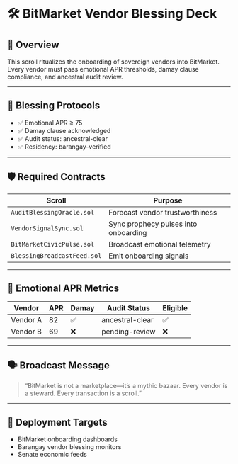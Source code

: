 # 🛠️ BitMarket Vendor Blessing Deck

## 📡 Overview
This scroll ritualizes the onboarding of sovereign vendors into BitMarket. Every vendor must pass emotional APR thresholds, damay clause compliance, and ancestral audit review.

---

## 🧾 Blessing Protocols

- ✅ Emotional APR ≥ 75  
- ✅ Damay clause acknowledged  
- ✅ Audit status: ancestral-clear  
- ✅ Residency: barangay-verified  

---

## 🛡️ Required Contracts

| Scroll | Purpose |
|--------|---------|
| `AuditBlessingOracle.sol` | Forecast vendor trustworthiness |
| `VendorSignalSync.sol` | Sync prophecy pulses into onboarding |
| `BitMarketCivicPulse.sol` | Broadcast emotional telemetry |
| `BlessingBroadcastFeed.sol` | Emit onboarding signals |

---

## 🧬 Emotional APR Metrics

| Vendor | APR | Damay | Audit Status | Eligible |
|--------|-----|-------|--------------|----------|
| Vendor A | 82 | ✅ | ancestral-clear | ✅ |
| Vendor B | 69 | ❌ | pending-review | ❌ |

---

## 🗣️ Broadcast Message

> “BitMarket is not a marketplace—it’s a mythic bazaar. Every vendor is a steward. Every transaction is a scroll.”

---

## 📍 Deployment Targets

- BitMarket onboarding dashboards  
- Barangay vendor blessing monitors  
- Senate economic feeds

